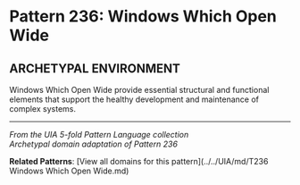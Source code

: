 # Pattern 236: Windows Which Open Wide

## ARCHETYPAL ENVIRONMENT

Windows Which Open Wide provide essential structural and functional elements that support the healthy development and maintenance of complex systems.

---

*From the UIA 5-fold Pattern Language collection*  
*Archetypal domain adaptation of Pattern 236*

**Related Patterns**: [View all domains for this pattern](../../UIA/md/T236 Windows Which Open Wide.md)